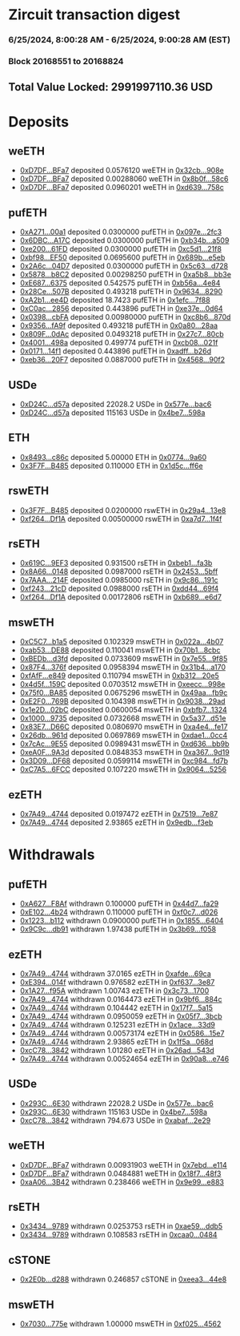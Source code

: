 # Zircuit transaction digest
### 6/25/2024, 8:00:28 AM - 6/25/2024, 9:00:28 AM (EST)
### Block 20168551 to 20168824

## Total Value Locked: 2991997110.36 USD

# Deposits
## weETH
- [0xD7DF...BFa7](https://etherscan.io/address/0xD7DF7E085214743530afF339aFC420c7c720BFa7) deposited 0.0576120 weETH in [0x32cb...908e](https://etherscan.io/tx/0xD7DF7E085214743530afF339aFC420c7c720BFa7)
- [0xD7DF...BFa7](https://etherscan.io/address/0xD7DF7E085214743530afF339aFC420c7c720BFa7) deposited 0.00288060 weETH in [0x8b0f...58c6](https://etherscan.io/tx/0xD7DF7E085214743530afF339aFC420c7c720BFa7)
- [0xD7DF...BFa7](https://etherscan.io/address/0xD7DF7E085214743530afF339aFC420c7c720BFa7) deposited 0.0960201 weETH in [0xd639...758c](https://etherscan.io/tx/0xD7DF7E085214743530afF339aFC420c7c720BFa7)
## pufETH
- [0xA271...00a1](https://etherscan.io/address/0xA2719B5bfBC2FCfB780a1562e58Bf9FCfa3c00a1) deposited 0.0300000 pufETH in [0x097e...2fc3](https://etherscan.io/tx/0xA2719B5bfBC2FCfB780a1562e58Bf9FCfa3c00a1)
- [0x6DBC...A17C](https://etherscan.io/address/0x6DBC1cfBe94996e20d71397C3E6A5fdaCEb3A17C) deposited 0.0300000 pufETH in [0xb34b...a509](https://etherscan.io/tx/0x6DBC1cfBe94996e20d71397C3E6A5fdaCEb3A17C)
- [0xe200...61FD](https://etherscan.io/address/0xe200732F915f4EAAF99717b820865Fe4585361FD) deposited 0.0300000 pufETH in [0xc5d1...21f8](https://etherscan.io/tx/0xe200732F915f4EAAF99717b820865Fe4585361FD)
- [0xbf98...EF50](https://etherscan.io/address/0xbf98FedE90Af2bD340FDeE8C8237F6EE3A40EF50) deposited 0.0695600 pufETH in [0x689b...e5eb](https://etherscan.io/tx/0xbf98FedE90Af2bD340FDeE8C8237F6EE3A40EF50)
- [0x2A6c...04D7](https://etherscan.io/address/0x2A6c233f2A4df71E15081E9fc5B5fD6f90b604D7) deposited 0.0300000 pufETH in [0x5c63...d728](https://etherscan.io/tx/0x2A6c233f2A4df71E15081E9fc5B5fD6f90b604D7)
- [0x5878...b8C2](https://etherscan.io/address/0x58785b420AE8Fb37396Ddce2a011B99846DEb8C2) deposited 0.00298250 pufETH in [0xa5b8...bb3e](https://etherscan.io/tx/0x58785b420AE8Fb37396Ddce2a011B99846DEb8C2)
- [0xE687...6375](https://etherscan.io/address/0xE687352cC6c48482ddBDf154cD3774AccE6a6375) deposited 0.542575 pufETH in [0xb56a...4e84](https://etherscan.io/tx/0xE687352cC6c48482ddBDf154cD3774AccE6a6375)
- [0x28Ce...507B](https://etherscan.io/address/0x28Ce65cca6599477473f4c0565959C1C669C507B) deposited 0.493218 pufETH in [0x9634...8290](https://etherscan.io/tx/0x28Ce65cca6599477473f4c0565959C1C669C507B)
- [0xA2b1...ee4D](https://etherscan.io/address/0xA2b16c27c0766A1Df18892F7b0413b4f5806ee4D) deposited 18.7423 pufETH in [0x1efc...7f88](https://etherscan.io/tx/0xA2b16c27c0766A1Df18892F7b0413b4f5806ee4D)
- [0xC0ac...2856](https://etherscan.io/address/0xC0ac090A5C0581551dD812E23973A926Ce9B2856) deposited 0.443896 pufETH in [0xe37e...0d64](https://etherscan.io/tx/0xC0ac090A5C0581551dD812E23973A926Ce9B2856)
- [0x0398...cbFA](https://etherscan.io/address/0x03984f94c42B2A68490554a8A2a6568CfF38cbFA) deposited 0.00980000 pufETH in [0xc8b6...870d](https://etherscan.io/tx/0x03984f94c42B2A68490554a8A2a6568CfF38cbFA)
- [0x9356...fA9f](https://etherscan.io/address/0x93564e914b7AA7Bafa16ac51ab9D96f8a680fA9f) deposited 0.493218 pufETH in [0x0a80...28aa](https://etherscan.io/tx/0x93564e914b7AA7Bafa16ac51ab9D96f8a680fA9f)
- [0x809F...0dAc](https://etherscan.io/address/0x809F0eDdedb887aa4503522dd1A272b344280dAc) deposited 0.0493218 pufETH in [0x27c7...80cb](https://etherscan.io/tx/0x809F0eDdedb887aa4503522dd1A272b344280dAc)
- [0x4001...498a](https://etherscan.io/address/0x40019634A3FaeE0838d75893648F9216057F498a) deposited 0.499774 pufETH in [0xcb08...021f](https://etherscan.io/tx/0x40019634A3FaeE0838d75893648F9216057F498a)
- [0x0171...14f1](https://etherscan.io/address/0x0171264c2Ad30c1Ae067503b102170f0360014f1) deposited 0.443896 pufETH in [0xadff...b26d](https://etherscan.io/tx/0x0171264c2Ad30c1Ae067503b102170f0360014f1)
- [0xeb36...20F7](https://etherscan.io/address/0xeb36f682E79Ef7Bd62d0E9aB57064adE5d4b20F7) deposited 0.0887000 pufETH in [0x4568...90f2](https://etherscan.io/tx/0xeb36f682E79Ef7Bd62d0E9aB57064adE5d4b20F7)
## USDe
- [0xD24C...d57a](https://etherscan.io/address/0xD24Cfe2d0fa81369ca6291c28ac5426e16B6d57a) deposited 22028.2 USDe in [0x577e...bac6](https://etherscan.io/tx/0xD24Cfe2d0fa81369ca6291c28ac5426e16B6d57a)
- [0xD24C...d57a](https://etherscan.io/address/0xD24Cfe2d0fa81369ca6291c28ac5426e16B6d57a) deposited 115163 USDe in [0x4be7...598a](https://etherscan.io/tx/0xD24Cfe2d0fa81369ca6291c28ac5426e16B6d57a)
## ETH
- [0x8493...c86c](https://etherscan.io/address/0x8493eCA71BBe028CE959c760E209E3aD73ecc86c) deposited 5.00000 ETH in [0x0774...9a60](https://etherscan.io/tx/0x8493eCA71BBe028CE959c760E209E3aD73ecc86c)
- [0x3F7F...B485](https://etherscan.io/address/0x3F7F8D7cd2bAAe830974a38c942013b8E14dB485) deposited 0.110000 ETH in [0x1d5c...ff6e](https://etherscan.io/tx/0x3F7F8D7cd2bAAe830974a38c942013b8E14dB485)
## rswETH
- [0x3F7F...B485](https://etherscan.io/address/0x3F7F8D7cd2bAAe830974a38c942013b8E14dB485) deposited 0.0200000 rswETH in [0x29a4...13e8](https://etherscan.io/tx/0x3F7F8D7cd2bAAe830974a38c942013b8E14dB485)
- [0xf264...Df1A](https://etherscan.io/address/0xf2640613da292E165C5365e59CC7C93501cfDf1A) deposited 0.00500000 rswETH in [0xa7d7...1f4f](https://etherscan.io/tx/0xf2640613da292E165C5365e59CC7C93501cfDf1A)
## rsETH
- [0x619C...9EF3](https://etherscan.io/address/0x619C527dB31C28e87Fd2f48b8Dbd37fF5a8d9EF3) deposited 0.931500 rsETH in [0xbeb1...fa3b](https://etherscan.io/tx/0x619C527dB31C28e87Fd2f48b8Dbd37fF5a8d9EF3)
- [0x8A66...0148](https://etherscan.io/address/0x8A66cA8B83A62ac679301A4deE68b6E65AA60148) deposited 0.0987000 rsETH in [0x2453...5bff](https://etherscan.io/tx/0x8A66cA8B83A62ac679301A4deE68b6E65AA60148)
- [0x7AAA...214F](https://etherscan.io/address/0x7AAA1637226eD27A9C5349B2A467eaC0fdF6214F) deposited 0.0985000 rsETH in [0x9c86...191c](https://etherscan.io/tx/0x7AAA1637226eD27A9C5349B2A467eaC0fdF6214F)
- [0xf243...21cD](https://etherscan.io/address/0xf2436E4A36F761DeCA7d7bB2D3957f989FDd21cD) deposited 0.0988000 rsETH in [0xdd44...69f4](https://etherscan.io/tx/0xf2436E4A36F761DeCA7d7bB2D3957f989FDd21cD)
- [0xf264...Df1A](https://etherscan.io/address/0xf2640613da292E165C5365e59CC7C93501cfDf1A) deposited 0.00172806 rsETH in [0xb689...e6d7](https://etherscan.io/tx/0xf2640613da292E165C5365e59CC7C93501cfDf1A)
## mswETH
- [0xC5C7...b1a5](https://etherscan.io/address/0xC5C7099dbe6039aD3Fd55200F0fe97BafA3Bb1a5) deposited 0.102329 mswETH in [0x022a...4b07](https://etherscan.io/tx/0xC5C7099dbe6039aD3Fd55200F0fe97BafA3Bb1a5)
- [0xab53...DE88](https://etherscan.io/address/0xab53B5D20121164EE876CE6137599e032baDDE88) deposited 0.110041 mswETH in [0x70b1...8cbc](https://etherscan.io/tx/0xab53B5D20121164EE876CE6137599e032baDDE88)
- [0xBEDb...d3fd](https://etherscan.io/address/0xBEDbFbe9e5271746543EB0Cc0779308C2971d3fd) deposited 0.0733609 mswETH in [0x7e55...9f85](https://etherscan.io/tx/0xBEDbFbe9e5271746543EB0Cc0779308C2971d3fd)
- [0x87F4...376f](https://etherscan.io/address/0x87F437f678a9AC3BbBAAca0eb3a1d62C912C376f) deposited 0.0958394 mswETH in [0x31b4...a170](https://etherscan.io/tx/0x87F437f678a9AC3BbBAAca0eb3a1d62C912C376f)
- [0xfAfF...e849](https://etherscan.io/address/0xfAfF98FaA21F00337Da1De2C90AfcEc74ae8e849) deposited 0.110794 mswETH in [0xb312...20e5](https://etherscan.io/tx/0xfAfF98FaA21F00337Da1De2C90AfcEc74ae8e849)
- [0x4d5f...159C](https://etherscan.io/address/0x4d5f84a7eAE4e97a52BD718c829370b33579159C) deposited 0.0703512 mswETH in [0xeecc...998e](https://etherscan.io/tx/0x4d5f84a7eAE4e97a52BD718c829370b33579159C)
- [0x75f0...BA85](https://etherscan.io/address/0x75f09efe15Bad08b8B0eb920823ca9Bcd407BA85) deposited 0.0675296 mswETH in [0x49aa...fb9c](https://etherscan.io/tx/0x75f09efe15Bad08b8B0eb920823ca9Bcd407BA85)
- [0xE2F0...769B](https://etherscan.io/address/0xE2F0709B58129a5373699bd767262c8E194E769B) deposited 0.104398 mswETH in [0x9038...29ad](https://etherscan.io/tx/0xE2F0709B58129a5373699bd767262c8E194E769B)
- [0x1e2D...02bC](https://etherscan.io/address/0x1e2D478A88BF4D7673291DE138b2246A2E5202bC) deposited 0.0600054 mswETH in [0xbfb7...1324](https://etherscan.io/tx/0x1e2D478A88BF4D7673291DE138b2246A2E5202bC)
- [0x1000...9735](https://etherscan.io/address/0x1000a02F40De62ae53b52873B6C1AC4fA0A59735) deposited 0.0732668 mswETH in [0x5a37...d51e](https://etherscan.io/tx/0x1000a02F40De62ae53b52873B6C1AC4fA0A59735)
- [0x83E7...D66C](https://etherscan.io/address/0x83E752aBBdF18Ae29989396fe5674BA8F2a8D66C) deposited 0.0806970 mswETH in [0xa4e4...fe17](https://etherscan.io/tx/0x83E752aBBdF18Ae29989396fe5674BA8F2a8D66C)
- [0x26db...961d](https://etherscan.io/address/0x26db4F2928Fd96c772e64B0E0642e1db745C961d) deposited 0.0697869 mswETH in [0xdae1...0cc4](https://etherscan.io/tx/0x26db4F2928Fd96c772e64B0E0642e1db745C961d)
- [0x7cAc...9E55](https://etherscan.io/address/0x7cAc2Fa0987B86928E9a6e403aF38157D3DA9E55) deposited 0.0989431 mswETH in [0xd636...bb9b](https://etherscan.io/tx/0x7cAc2Fa0987B86928E9a6e403aF38157D3DA9E55)
- [0xeA0F...9A3d](https://etherscan.io/address/0xeA0F90d9EC20788adCACfEa50d7bd85E39ce9A3d) deposited 0.0848353 mswETH in [0xa367...9d19](https://etherscan.io/tx/0xeA0F90d9EC20788adCACfEa50d7bd85E39ce9A3d)
- [0x3D09...DF68](https://etherscan.io/address/0x3D095EC42EC05741d0f4F29439470B5cF91FDF68) deposited 0.0599114 mswETH in [0xc984...fd7b](https://etherscan.io/tx/0x3D095EC42EC05741d0f4F29439470B5cF91FDF68)
- [0xC7A5...6FCC](https://etherscan.io/address/0xC7A5d9Be23949A54824FA8ab5Caa8d5f386e6FCC) deposited 0.107220 mswETH in [0x9064...5256](https://etherscan.io/tx/0xC7A5d9Be23949A54824FA8ab5Caa8d5f386e6FCC)
## ezETH
- [0x7A49...4744](https://etherscan.io/address/0x7A493Be5c2ce014cD049Bf178a1ac0Db1B434744) deposited 0.0197472 ezETH in [0x7519...7e87](https://etherscan.io/tx/0x7A493Be5c2ce014cD049Bf178a1ac0Db1B434744)
- [0x7A49...4744](https://etherscan.io/address/0x7A493Be5c2ce014cD049Bf178a1ac0Db1B434744) deposited 2.93865 ezETH in [0x9edb...f3eb](https://etherscan.io/tx/0x7A493Be5c2ce014cD049Bf178a1ac0Db1B434744)
# Withdrawals
## pufETH
- [0xA627...F8Af](https://etherscan.io/address/0xA627b2f69aa47339aDCBBF374c4051A04621F8Af) withdrawn 0.100000 pufETH in [0x44d7...fa29](https://etherscan.io/tx/0xA627b2f69aa47339aDCBBF374c4051A04621F8Af)
- [0xE102...4b24](https://etherscan.io/address/0xE10261E735172d6Df2dB1f66A1406f3B27e54b24) withdrawn 0.110000 pufETH in [0xf0c7...d026](https://etherscan.io/tx/0xE10261E735172d6Df2dB1f66A1406f3B27e54b24)
- [0x1223...b112](https://etherscan.io/address/0x1223F69B6095d17ce59e00779735601Ff677b112) withdrawn 0.0900000 pufETH in [0x1855...6404](https://etherscan.io/tx/0x1223F69B6095d17ce59e00779735601Ff677b112)
- [0x9C9c...db91](https://etherscan.io/address/0x9C9c1EC8B198B5D139cfa40810F63EA89438db91) withdrawn 1.97438 pufETH in [0x3b69...f058](https://etherscan.io/tx/0x9C9c1EC8B198B5D139cfa40810F63EA89438db91)
## ezETH
- [0x7A49...4744](https://etherscan.io/address/0x7A493Be5c2ce014cD049Bf178a1ac0Db1B434744) withdrawn 37.0165 ezETH in [0xafde...69ca](https://etherscan.io/tx/0x7A493Be5c2ce014cD049Bf178a1ac0Db1B434744)
- [0xE394...014f](https://etherscan.io/address/0xE394c28603730046d39d5a7e970090f119b6014f) withdrawn 0.976582 ezETH in [0xf637...3e87](https://etherscan.io/tx/0xE394c28603730046d39d5a7e970090f119b6014f)
- [0x1A27...f95A](https://etherscan.io/address/0x1A271531c532871c9bF56D30D913dFb5C11Af95A) withdrawn 1.00743 ezETH in [0x3c73...1700](https://etherscan.io/tx/0x1A271531c532871c9bF56D30D913dFb5C11Af95A)
- [0x7A49...4744](https://etherscan.io/address/0x7A493Be5c2ce014cD049Bf178a1ac0Db1B434744) withdrawn 0.0164473 ezETH in [0x9bf6...884c](https://etherscan.io/tx/0x7A493Be5c2ce014cD049Bf178a1ac0Db1B434744)
- [0x7A49...4744](https://etherscan.io/address/0x7A493Be5c2ce014cD049Bf178a1ac0Db1B434744) withdrawn 0.104442 ezETH in [0x17f7...5a15](https://etherscan.io/tx/0x7A493Be5c2ce014cD049Bf178a1ac0Db1B434744)
- [0x7A49...4744](https://etherscan.io/address/0x7A493Be5c2ce014cD049Bf178a1ac0Db1B434744) withdrawn 0.0950059 ezETH in [0x05f7...3bcb](https://etherscan.io/tx/0x7A493Be5c2ce014cD049Bf178a1ac0Db1B434744)
- [0x7A49...4744](https://etherscan.io/address/0x7A493Be5c2ce014cD049Bf178a1ac0Db1B434744) withdrawn 0.125231 ezETH in [0x1ace...33d9](https://etherscan.io/tx/0x7A493Be5c2ce014cD049Bf178a1ac0Db1B434744)
- [0x7A49...4744](https://etherscan.io/address/0x7A493Be5c2ce014cD049Bf178a1ac0Db1B434744) withdrawn 0.00573174 ezETH in [0x0586...15e7](https://etherscan.io/tx/0x7A493Be5c2ce014cD049Bf178a1ac0Db1B434744)
- [0x7A49...4744](https://etherscan.io/address/0x7A493Be5c2ce014cD049Bf178a1ac0Db1B434744) withdrawn 2.93865 ezETH in [0x1f5a...068d](https://etherscan.io/tx/0x7A493Be5c2ce014cD049Bf178a1ac0Db1B434744)
- [0xcC78...3842](https://etherscan.io/address/0xcC78D2f004c9DE9694FF6a9BBDEE4793D30F3842) withdrawn 1.01280 ezETH in [0x26ad...543d](https://etherscan.io/tx/0xcC78D2f004c9DE9694FF6a9BBDEE4793D30F3842)
- [0x7A49...4744](https://etherscan.io/address/0x7A493Be5c2ce014cD049Bf178a1ac0Db1B434744) withdrawn 0.00524654 ezETH in [0x90a8...e746](https://etherscan.io/tx/0x7A493Be5c2ce014cD049Bf178a1ac0Db1B434744)
## USDe
- [0x293C...6E30](https://etherscan.io/address/0x293C6937D8D82e05B01335F7B33FBA0c8e256E30) withdrawn 22028.2 USDe in [0x577e...bac6](https://etherscan.io/tx/0x293C6937D8D82e05B01335F7B33FBA0c8e256E30)
- [0x293C...6E30](https://etherscan.io/address/0x293C6937D8D82e05B01335F7B33FBA0c8e256E30) withdrawn 115163 USDe in [0x4be7...598a](https://etherscan.io/tx/0x293C6937D8D82e05B01335F7B33FBA0c8e256E30)
- [0xcC78...3842](https://etherscan.io/address/0xcC78D2f004c9DE9694FF6a9BBDEE4793D30F3842) withdrawn 794.673 USDe in [0xabaf...2e29](https://etherscan.io/tx/0xcC78D2f004c9DE9694FF6a9BBDEE4793D30F3842)
## weETH
- [0xD7DF...BFa7](https://etherscan.io/address/0xD7DF7E085214743530afF339aFC420c7c720BFa7) withdrawn 0.00931903 weETH in [0x7ebd...e114](https://etherscan.io/tx/0xD7DF7E085214743530afF339aFC420c7c720BFa7)
- [0xD7DF...BFa7](https://etherscan.io/address/0xD7DF7E085214743530afF339aFC420c7c720BFa7) withdrawn 0.0484881 weETH in [0x18f7...48f3](https://etherscan.io/tx/0xD7DF7E085214743530afF339aFC420c7c720BFa7)
- [0xaA06...3B42](https://etherscan.io/address/0xaA065E46e620f5339D71ca1e261e289939353B42) withdrawn 0.238466 weETH in [0x9e99...e883](https://etherscan.io/tx/0xaA065E46e620f5339D71ca1e261e289939353B42)
## rsETH
- [0x3434...9789](https://etherscan.io/address/0x34349c5569e7B846c3558961552D2202760A9789) withdrawn 0.0253753 rsETH in [0xae59...ddb5](https://etherscan.io/tx/0x34349c5569e7B846c3558961552D2202760A9789)
- [0x3434...9789](https://etherscan.io/address/0x34349c5569e7B846c3558961552D2202760A9789) withdrawn 0.108583 rsETH in [0xcaa0...0484](https://etherscan.io/tx/0x34349c5569e7B846c3558961552D2202760A9789)
## cSTONE
- [0x2E0b...d288](https://etherscan.io/address/0x2E0b25Fede347c8b24625Be7dda920B03239d288) withdrawn 0.246857 cSTONE in [0xeea3...44e8](https://etherscan.io/tx/0x2E0b25Fede347c8b24625Be7dda920B03239d288)
## mswETH
- [0x7030...775e](https://etherscan.io/address/0x70300B9c865B2b890AF23B765bAadA517d6e775e) withdrawn 1.00000 mswETH in [0xf025...4562](https://etherscan.io/tx/0x70300B9c865B2b890AF23B765bAadA517d6e775e)
